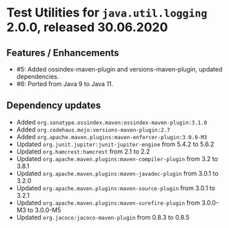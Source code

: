 # Test Utilities for `java.util.logging` 2.0.0, released 30.06.2020

## Features / Enhancements

* #5: Added ossindex-maven-plugin and versions-maven-plugin, updated dependencies.
* #6: Ported from Java 9 to Java 11.

## Dependency updates

* Added `org.sonatype.ossindex.maven:ossindex-maven-plugin:3.1.0`
* Added `org.codehaus.mojo:versions-maven-plugin:2.7`
* Added `org.apache.maven.plugins:maven-enforcer-plugin:3.0.0-M3`
* Updated `org.junit.jupiter:junit-jupiter-engine` from 5.4.2 to 5.6.2
* Updated `org.hamcrest:hamcrest` from 2.1 to 2.2
* Updated `org.apache.maven.plugins:maven-compiler-plugin` from 3.2 to 3.8.1
* Updated `org.apache.maven.plugins:maven-javadoc-plugin` from 3.0.1 to 3.2.0
* Updated `org.apache.maven.plugins:maven-source-plugin` from 3.0.1 to 3.2.1
* Updated `org.apache.maven.plugins:maven-surefire-plugin` from 3.0.0-M3 to  3.0.0-M5
* Updated `org.jacoco:jacoco-maven-plugin` from 0.8.3 to 0.8.5